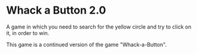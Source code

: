 # Whack a Button 2.0
A game in which you need to search for the yellow circle and try to click on it, in order to win.

This game is a continued version of the game "Whack-a-Button".

